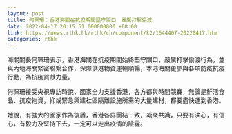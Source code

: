 ```yaml
---
layout: post
title: 何珮珊：香港海關在抗疫期間堅守關口　嚴厲打擊偷渡
date: 2022-04-17 20:15:51.000000000 +08:00
link: https://news.rthk.hk/rthk/ch/component/k2/1644407-20220417.htm
categories: rthk
---
```


海關關長何珮珊表示，香港海關在抗疫期間始終堅守關口，嚴厲打擊偷渡行為，並與內地海關緊密聯繫合作，保障供港物資運輸順暢，本港海關更參與各項防疫抗疫行動，為抗疫貢獻力量。

何珮珊接受央視專訪時說，國家全力支援香港，各方都與時間競賽，無論是鮮活食品、抗疫物資，抑或緊急興建社區隔離設施所需的大量建材，都要盡快運到香港。

她說，有強大的國家作為後盾，香港各界團結一致，凝聚共識，只要有決心，有信心，有毅力及堅持下去，一定可以走出疫情的陰霾。
